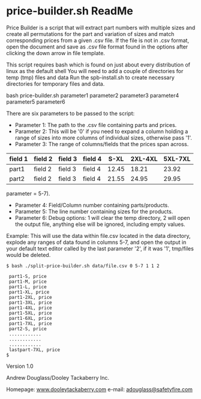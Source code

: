 # price-builder.sh ReadMe

Price Builder is a script that will extract part numbers with multiple sizes and create all permutations for the part and variation of sizes and match corresponding prices from a given .csv file. If the file is not in .csv format, open the document and save as .csv file format found in the options after clicking the down arrow in file template.

This script requires bash which is found on just about every distribution of linux as the default shell
You will need to add a couple of directories for temp (tmp) files and data
Run the spb-install.sh to create necessary directories for temporary files and data.

bash price-builder.sh parameter1 parameter2 parameter3 parameter4 parameter5 parameter6

There are six parameters to be passed to the script:
* Parameter 1: The path to the .csv file containing parts and prices.
* Parameter 2: This will be '0' if you need to expand a column holding a range of sizes into more columns of individual sizes, otherwise pass '1'.
* Parameter 3: The range of columns/fields that the prices span across.

| field 1 | field 2 | field 3 | field 4 | S-XL  | 2XL-4XL | 5XL-7XL |
|---------|---------|---------|---------|-------|---------|---------|
| part1   | field 2 | field 3 | field 4 | 12.45 | 18.21   | 23.92   |
| part2   | field 2 | field 3 | field 4 | 21.55 | 24.95   | 29.95   | 

parameter = 5-7).
* Parameter 4: Field/Column number containing parts/products.
* Parameter 5: The line number containing sizes for the products.
* Parameter 6: Debug options: 1 will clear the temp directory, 2 will open the output file, anything else will be ignored, including empty values.

Example:
This will use the data within file.csv located in the data directory, explode any ranges of data found in columns 5-7, and open the output in your default text editor called by the last parameter '2', if it was '1', tmp/files would be deleted.
```
$ bash ./split-price-builder.sh data/file.csv 0 5-7 1 1 2

 part1-S, price
 part1-M, price
 part1-L, price
 part1-XL, price
 part1-2XL, price
 part1-3XL, price
 part1-4XL, price
 part1-5XL, price
 part1-6XL, price
 part1-7XL, price
 part2-S, price
 ............
 ............
 ............
 lastpart-7XL, price
$
```
Version 1.0

Andrew Douglass/Dooley Tackaberry Inc.

Homepage: www.dooleytackaberry.com
e-mail: adouglass@safetyfire.com